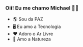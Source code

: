 ### Oii! Eu me chamo Michael 👋🏼

- 🌎 Sou da PAZ
- 🖥️ Eu amo a Tecnologia
- ❤️ Adoro o Ar Livre
- 🥀 Amo a Natureza

<div>
  <a href="https://github.com/Michael7rj">
  <img height="180em" 
